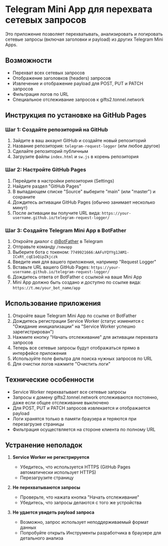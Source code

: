 # Telegram Mini App для перехвата сетевых запросов

Это приложение позволяет перехватывать, анализировать и логировать сетевые запросы (включая заголовки и payload) из других Telegram Mini Apps.

## Возможности

- Перехват всех сетевых запросов
- Отображение заголовков (headers) запросов
- Извлечение и отображение payload для POST, PUT и PATCH запросов
- Фильтрация логов по URL
- Специальное отслеживание запросов к gifts2.tonnel.network

## Инструкция по установке на GitHub Pages

### Шаг 1: Создайте репозиторий на GitHub

1. Зайдите в ваш аккаунт GitHub и создайте новый репозиторий
2. Название репозитория: `telegram-request-logger` (или любое другое)
3. Сделайте репозиторий публичным
4. Загрузите файлы `index.html` и `sw.js` в корень репозитория

### Шаг 2: Настройте GitHub Pages

1. Перейдите в настройки репозитория (Settings)
2. Найдите раздел "GitHub Pages"
3. В выпадающем списке "Source" выберите "main" (или "master") и сохраните
4. Дождитесь активации GitHub Pages (обычно занимает несколько минут)
5. После активации вы получите URL вида: `https://your-username.github.io/telegram-request-logger/`

### Шаг 3: Создайте Telegram Mini App в BotFather

1. Откройте диалог с [@BotFather](https://t.me/BotFather) в Telegram
2. Отправьте команду `/newapp`
3. Выберите бота с токеном: `7749921666:AAFuYQYYg1JAM1-ICxRt_cqE1oQipZkjczk`
4. Введите имя для вашего приложения, например "Request Logger"
5. Вставьте URL вашего GitHub Pages: `https://your-username.github.io/telegram-request-logger/`
6. Дождитесь ответа от BotFather с ссылкой на ваше Mini App
7. Mini App должно быть создано и доступно по ссылке вида: `https://t.me/your_bot_name/app`

## Использование приложения

1. Откройте ваше Telegram Mini App по ссылке от BotFather
2. Дождитесь регистрации Service Worker (статус изменится с "Ожидание инициализации" на "Service Worker успешно зарегистрирован")
3. Нажмите кнопку "Начать отслеживание" для активации перехвата запросов
4. Теперь все сетевые запросы будут отображаться прямо в интерфейсе приложения
5. Используйте поле фильтра для поиска нужных запросов по URL
6. Для очистки логов нажмите "Очистить логи"

## Технические особенности

- Service Worker перехватывает все сетевые запросы
- Запросы к домену gifts2.tonnel.network отслеживаются постоянно, даже если общее отслеживание выключено
- Для POST, PUT и PATCH запросов извлекается и отображается payload
- Логи хранятся только в памяти браузера и теряются при перезагрузке страницы
- Фильтрация осуществляется на стороне клиента по полному URL

## Устранение неполадок

1. **Service Worker не регистрируется**
   - Убедитесь, что используется HTTPS (GitHub Pages автоматически использует HTTPS)
   - Перезагрузите страницу

2. **Не перехватываются запросы**
   - Проверьте, что нажата кнопка "Начать отслеживание"
   - Убедитесь, что запросы делаются с того же устройства

3. **Не удается увидеть payload запроса**
   - Возможно, запрос использует неподдерживаемый формат данных
   - Попробуйте открыть Инструменты разработчика в браузере для детального анализа 